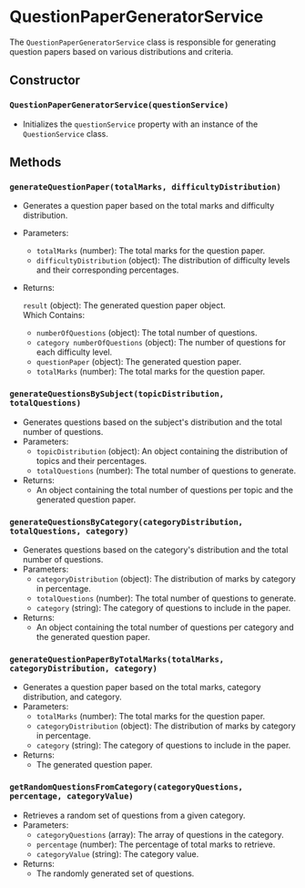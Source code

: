 # QuestionPaperGeneratorService

The `QuestionPaperGeneratorService` class is responsible for generating question papers based on various distributions and criteria.

## Constructor

### `QuestionPaperGeneratorService(questionService)`
- Initializes the `questionService` property with an instance of the `QuestionService` class.

## Methods

### `generateQuestionPaper(totalMarks, difficultyDistribution)`
- Generates a question paper based on the total marks and difficulty distribution.
- Parameters:
  - `totalMarks` (number): The total marks for the question paper.
  - `difficultyDistribution` (object): The distribution of difficulty levels and their corresponding percentages.
- Returns:<br>

   `result` (object): The generated question paper object. <br>
  Which Contains:
  - `numberOfQuestions` (object): The total number of questions.
  - `category numberOfQuestions` (object): The number of questions for each difficulty level.
  - `questionPaper` (object): The generated question paper.
  - `totalMarks` (number): The total marks for the question paper.

### `generateQuestionsBySubject(topicDistribution, totalQuestions)`
- Generates questions based on the subject's distribution and the total number of questions.
- Parameters:
  - `topicDistribution` (object): An object containing the distribution of topics and their percentages.
  - `totalQuestions` (number): The total number of questions to generate.
- Returns:
  - An object containing the total number of questions per topic and the generated question paper.

### `generateQuestionsByCategory(categoryDistribution, totalQuestions, category)`
- Generates questions based on the category's distribution and the total number of questions.
- Parameters:
  - `categoryDistribution` (object): The distribution of marks by category in percentage.
  - `totalQuestions` (number): The total number of questions to generate.
  - `category` (string): The category of questions to include in the paper.
- Returns:
  - An object containing the total number of questions per category and the generated question paper.

### `generateQuestionPaperByTotalMarks(totalMarks, categoryDistribution, category)`
- Generates a question paper based on the total marks, category distribution, and category.
- Parameters:
  - `totalMarks` (number): The total marks for the question paper.
  - `categoryDistribution` (object): The distribution of marks by category in percentage.
  - `category` (string): The category of questions to include in the paper.
- Returns:
  - The generated question paper.

### `getRandomQuestionsFromCategory(categoryQuestions, percentage, categoryValue)`
- Retrieves a random set of questions from a given category.
- Parameters:
  - `categoryQuestions` (array): The array of questions in the category.
  - `percentage` (number): The percentage of total marks to retrieve.
  - `categoryValue` (string): The category value.
- Returns:
  - The randomly generated set of questions.
